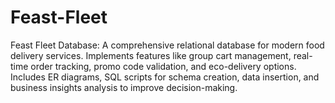 # Feast-Fleet
Feast Fleet Database: A comprehensive relational database for modern food delivery services. Implements features like group cart management, real-time order tracking, promo code validation, and eco-delivery options. Includes ER diagrams, SQL scripts for schema creation, data insertion, and business insights analysis to improve decision-making.
